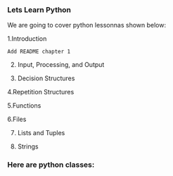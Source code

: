 ### Lets Learn Python

We are going to cover python lessonnas shown below:



  1.Introduction

	Add README chapter 1
 
2. Input, Processing, and Output
 
4. Decision Structures

4.Repetition Structures

5.Functions

6.Files

7. Lists and Tuples

8. Strings
   
### Here are python classes:


